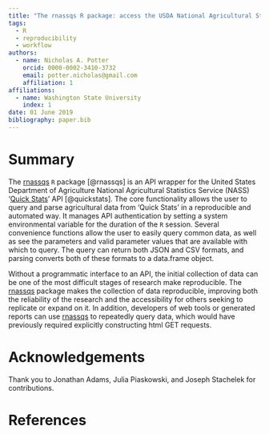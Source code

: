 ```yaml
---
title: "The rnassqs R package: access the USDA National Agricultural Statistics Service (NASS) 'Quick Stats' API"
tags:
  - R
  - reproducibility
  - workflow
authors:
  - name: Nicholas A. Potter
    orcid: 0000-0002-3410-3732
    email: potter.nicholas@gmail.com
    affiliation: 1
affiliations:
  - name: Washington State University
    index: 1
date: 01 June 2019
bibliography: paper.bib
---
```


# Summary

The [rnassqs](https://github.com/ropensci/rnassqs) `R` package [@rnassqs] is an API wrapper for the United States Department of Agriculture National Agricultural Statistics Service (NASS) ‘[Quick Stats](https://quickstats.nass.usda.gov/)’ API [@quickstats]. The core functionality allows the user to query and parse agricultural data from ‘Quick Stats’ in a reproducible and automated way. It manages API authentication by setting a system environmental variable for the duration of the `R` session. Several convenience functions allow the user to easily query common data, as well as see the parameters and valid parameter values that are available with which to query. The query can return both JSON and CSV formats, and parsing converts both of these formats to a data.frame object.

Without a programmatic interface to an API, the initial collection of data can be one of the most difficult stages of research make reproducible. The [rnassqs](https://github.com/ropensci/rnassqs) package makes the collection of data reproducible, improving both the reliability of the research and the accessibility for others seeking to replicate or expand on it. In addition, developers of web tools or generated reports can use [rnassqs](https://github.com/ropensci/rnassqs) to repeatedly query data, which would have previously required explicitly constructing html GET
requests.

# Acknowledgements

Thank you to Jonathan Adams, Julia Piaskowski, and Joseph Stachelek for contributions.

# References
